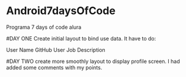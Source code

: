 # Android7daysOfCode
Programa 7 days of code alura

#DAY ONE
Create initial layout to bind use data.
It have to do:

User Name
GitHub User
Job Description


#DAY TWO
create more smoothly layout to display profile screen.
I had added some comments with my points.



